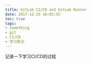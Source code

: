 ```yaml
---
title: GitLab CI/CD and GitLab Runner
date: 2017-12-25 16:02:55
toc: true
tags:
- something
- git
- CI/CD
- 学习笔记
---
```

记录一下学习CI/CD的过程
